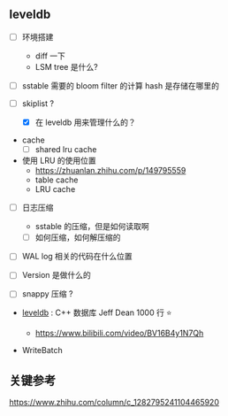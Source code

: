 ## leveldb
- [ ] 环境搭建
  - diff 一下
  - LSM tree 是什么?
- [ ] sstable 需要的 bloom filter 的计算 hash 是存储在哪里的

- [ ] skiplist ?
  - [x] 在 leveldb 用来管理什么的？
- cache
  - [ ] shared lru cache

- 使用 LRU 的使用位置
  - https://zhuanlan.zhihu.com/p/149795559
  - table cache
  - LRU cache

- [ ] 日志压缩
  - sstable 的压缩，但是如何读取啊
  - [ ] 如何压缩，如何解压缩的

- [ ] WAL log 相关的代码在什么位置
- [ ] Version 是做什么的


- [ ] snappy 压缩 ?

- [leveldb](https://www.qtmuniao.com/2020/07/03/leveldb-data-structures-skip-list/) :  C++ 数据库 Jeff Dean 1000 行 :star:
    - https://www.bilibili.com/video/BV16B4y1N7Qh


- WriteBatch

## 关键参考
https://www.zhihu.com/column/c_1282795241104465920
